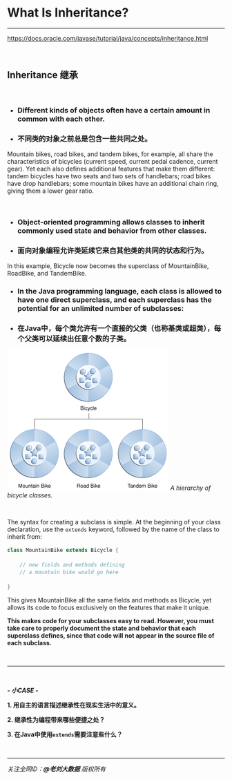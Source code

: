 # What Is Inheritance?

---
https://docs.oracle.com/javase/tutorial/java/concepts/inheritance.html

<br>

## Inheritance 继承

<br>

- ### Different kinds of objects often have a certain amount in common with each other.
- ### 不同类的对象之前总是包含一些共同之处。

Mountain bikes, road bikes, and tandem bikes, for example, all share the characteristics of bicycles (current speed, current pedal cadence, current gear). Yet each also defines additional features that make them different: tandem bicycles have two seats and two sets of handlebars; road bikes have drop handlebars; some mountain bikes have an additional chain ring, giving them a lower gear ratio.

<br>

- ### Object-oriented programming allows classes to inherit commonly used state and behavior from other classes. 
- ### 面向对象编程允许类延续它来自其他类的共同的状态和行为。

In this example, Bicycle now becomes the superclass of MountainBike, RoadBike, and TandemBike. 

- ### In the Java programming language, each class is allowed to have one direct superclass, and each superclass has the potential for an unlimited number of subclasses:
- ### 在Java中，每个类允许有一个直接的父类（也称基类或超类），每个父类可以延续出任意个数的子类。

![](../../../resources/8.gif)
_A hierarchy of bicycle classes._

<br>

The syntax for creating a subclass is simple. At the beginning of your class declaration, use the `extends` keyword, followed by the name of the class to inherit from:

```java
class MountainBike extends Bicycle {

    // new fields and methods defining 
    // a mountain bike would go here

}
```

This gives MountainBike all the same fields and methods as Bicycle, yet allows its code to focus exclusively on the features that make it unique. 

**This makes code for your subclasses easy to read. However, you must take care to properly document the state and behavior that each superclass defines, since that code will not appear in the source file of each subclass.**

<br>

---

<br>

***- 小CASE -***

**1. 用自主的语言描述继承性在现实生活中的意义。**

**2. 继承性为编程带来哪些便捷之处？**

**3. 在Java中使用`extends`需要注意些什么？**

<br>

---

_关注全网ID：**@老刘大数据** 版权所有_